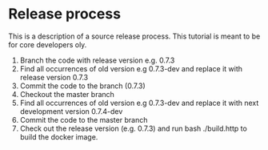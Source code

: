 # Release process

This is a description of a source release process. This tutorial is meant to be for core developers oly. 

1. Branch the code with release version e.g. 0.7.3
2. Find all occurrences of old version e.g 0.7.3-dev and replace it with release version 0.7.3
3. Commit the code to the branch (0.7.3)
4. Checkout the master branch
5. Find all occurrences of old version e.g 0.7.3-dev and replace it with next development version 0.7.4-dev
6. Commit the code to the master branch
7. Check out the release version (e.g. 0.7.3) and run bash ./build.http to build the docker image.
